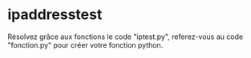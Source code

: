 # ipaddresstest
Résolvez grâce aux fonctions le code "iptest.py", referez-vous au code "fonction.py" pour créer votre fonction python.

